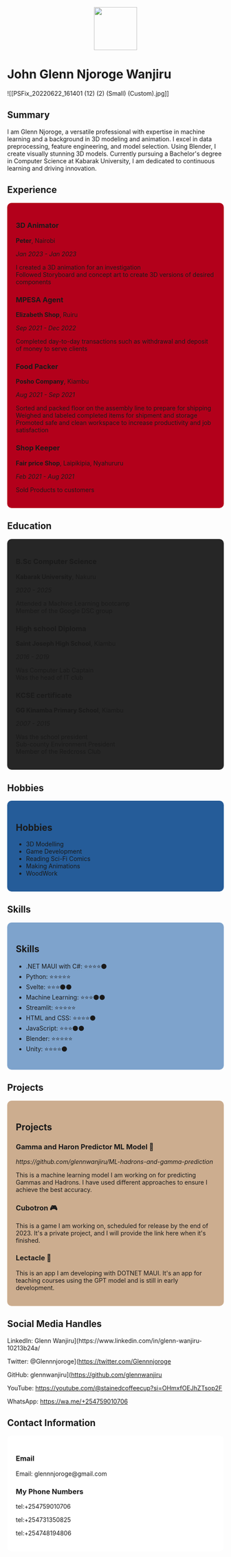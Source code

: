 
<div id="header" align="center">
  <img src="https://media.giphy.com/media/l0HlNaQ6gWfllcjDO/giphy.gif" width="100"/>
</div>


# John Glenn Njoroge Wanjiru



![[PSFix_20220622_161401 (12) (2) (Small) (Custom).jpg]]

## Summary

I am Glenn Njoroge, a versatile professional with expertise in machine learning and a background in 3D modeling and animation. I excel in data preprocessing, feature engineering, and model selection. Using Blender, I create visually stunning 3D models. Currently pursuing a Bachelor's degree in Computer Science at Kabarak University, I am dedicated to continuous learning and driving innovation.

## Experience

<div style="background-color: #B3001B; padding: 20px; border-radius: 10px;"> <h3>3D Animator</h3> <p><strong>Peter</strong>, Nairobi</p> <p><em>Jan 2023 - Jan 2023</em></p> <p>I created a 3D animation for an investigation<br>Followed Storyboard and concept art to create 3D versions of desired components</p> <h3>MPESA Agent</h3> <p><strong>Elizabeth Shop</strong>, Ruiru</p> <p><em>Sep 2021 - Dec 2022</em></p> <p>Completed day-to-day transactions such as withdrawal and deposit of money to serve clients</p> <h3>Food Packer</h3> <p><strong>Posho Company</strong>, Kiambu</p> <p><em>Aug 2021 - Sep 2021</em></p> <p>Sorted and packed floor on the assembly line to prepare for shipping<br>Weighed and labeled completed items for shipment and storage<br>Promoted safe and clean workspace to increase productivity and job satisfaction</p> <h3>Shop Keeper</h3> <p><strong>Fair price Shop</strong>, Laipikipia, Nyahururu</p> <p><em>Feb 2021 - Aug 2021</em></p> <p>Sold Products to customers</p> </div>

## Education

<div style="background-color: #262626; padding: 20px; border-radius: 10px;"> <h3>B.Sc Computer Science</h3> <p><strong>Kabarak University</strong>, Nakuru</p> <p><em>2020 - 2025</em></p> <p>Attended a Machine Learning bootcamp<br>Member of the Google DSC group</p> <h3>High school Diploma</h3> <p><strong>Saint Joseph High School</strong>, Kiambu</p> <p><em>2016 - 2019</em></p> <p>Was Computer Lab Captain<br>Was the head of IT club</p> <h3>KCSE certificate</h3> <p><strong>GG Kinamba Primary School</strong>, Kiambu</p> <p><em>2007 - 2015</em></p> <p>Was the school president<br>Sub-county Environment President<br>Member of the Redcross Club</p> </div>

## Hobbies

<div style="background-color: #255C99; padding: 20px; border-radius: 10px;"> <h2>Hobbies</h2> <ul> <li>3D Modelling</li> <li>Game Development</li> <li>Reading Sci-Fi Comics</li> <li>Making Animations</li> <li>WoodWork</li> </ul> </div>

## Skills

<div style="background-color: #7EA3CC; padding: 20px; border-radius: 10px;"> <h2>Skills</h2> <ul> <li>.NET MAUI with C#: ⭐⭐⭐⭐⚫</li> <li>Python: ⭐⭐⭐⭐⭐</li> <li>Svelte: ⭐⭐⭐⚫⚫</li> <li>Machine Learning: ⭐⭐⭐⚫⚫</li> <li>Streamlit: ⭐⭐⭐⭐⭐</li> <li>HTML and CSS: ⭐⭐⭐⭐⚫</li> <li>JavaScript: ⭐⭐⭐⚫⚫</li> <li>Blender: ⭐⭐⭐⭐⭐</li> <li>Unity: ⭐⭐⭐⭐⚫</li> </ul> </div>

## Projects

<div style="background-color: #CCAD8F; padding: 20px; border-radius: 10px;">
  <h2>Projects</h2>

  <h3>Gamma and Haron Predictor ML Model 🤖</h3>
  <p><i>https://github.com/glennwanjiru/ML-hadrons-and-gamma-prediction</i></p>
  <p>This is a machine learning model I am working on for predicting Gammas and Hadrons. I have used different approaches to ensure I achieve the best accuracy.</p>

  <h3>Cubotron 🎮</h3>
  <p>This is a game I am working on, scheduled for release by the end of 2023. It's a private project, and I will provide the link here when it's finished.</p>

  <h3>Lectacle 🤖</h3>
  <p>This is an app I am developing with DOTNET MAUI. It's an app for teaching courses using the GPT model and is still in early development.</p>


</div>

## Social Media Handles

<p >
  LinkedIn: Glenn Wanjiru](https://www.linkedin.com/in/glenn-wanjiru-10213b24a/
  <br/>
  
  Twitter: @Glennnjoroge](https://twitter.com/Glennnjoroge
    <br/>
    
  GitHub: glennwanjiru](https://github.com/glennwanjiru
    <br/>
    
  YouTube: https://youtube.com/@stainedcoffeecup?si=OHmxfOEJhZTsop2F
    <br/>
    
  WhatsApp: https://wa.me/+254759010706
</p>

## Contact Information

<div style="background-color: white; padding: 20px; border-radius: 10px;">
  <h3>Email</h3>
  Email: glennnjoroge@gmail.com

  <h3>My Phone Numbers</h3>
  tel:+254759010706
  
  
  tel:+254731350825
  
  
  tel:+254748194806
</div>

